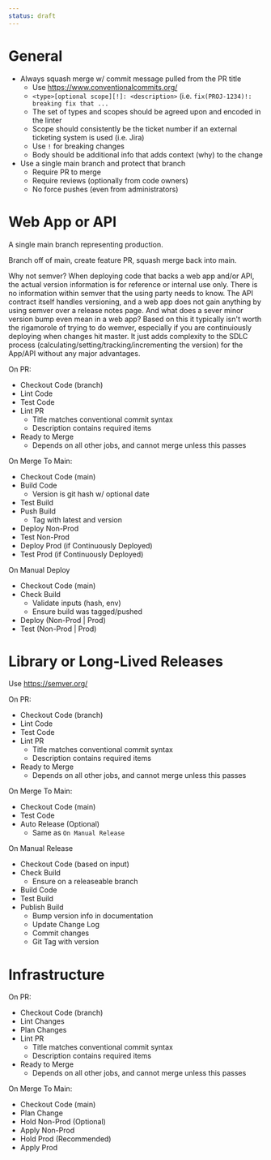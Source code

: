 ```yaml
---
status: draft
---
```

# General
* Always squash merge w/ commit message pulled from the PR title
    * Use https://www.conventionalcommits.org/
    * `<type>[optional scope][!]: <description>` (i.e. `fix(PROJ-1234)!: breaking fix that ...`
    * The set of types and scopes should be agreed upon and encoded in the linter
    * Scope should consistently be the ticket number if an external ticketing system is used (i.e. Jira)
    * Use `!` for breaking changes
    * Body should be additional info that adds context (why) to the change
* Use a single main branch and protect that branch
    * Require PR to merge
    * Require reviews (optionally from code owners)
    * No force pushes (even from administrators)

# Web App or API
A single main branch representing production.

Branch off of main, create feature PR, squash merge back into main.

Why not semver? When deploying code that backs a web app and/or API, the actual version information is for reference or internal use only. There is no information within semver that the using party needs to know. The API contract itself handles versioning, and a web app does not gain anything by using semver over a release notes page. And what does a sever minor version bump even mean in a web app? Based on this it typically isn't worth the rigamorole of trying to do wemver, especially if you are continuiously deploying when changes hit master. It just adds complexity to the SDLC process (calculating/setting/tracking/incrementing the version) for the App/API without any major advantages.

On PR:
* Checkout Code (branch)
* Lint Code
* Test Code
* Lint PR
    * Title matches conventional commit syntax
    * Description contains required items
* Ready to Merge
    * Depends on all other jobs, and cannot merge unless this passes

On Merge To Main:
* Checkout Code (main)
* Build Code
    * Version is git hash w/ optional date
* Test Build
* Push Build
    * Tag with latest and version
* Deploy Non-Prod
* Test Non-Prod
* Deploy Prod (if Continuously Deployed)
* Test Prod (if Continuously Deployed)

On Manual Deploy
* Checkout Code (main)
* Check Build
    * Validate inputs (hash, env)
    * Ensure build was tagged/pushed
* Deploy (Non-Prod | Prod)
* Test (Non-Prod | Prod)

# Library or Long-Lived Releases
Use https://semver.org/

On PR:
* Checkout Code (branch)
* Lint Code
* Test Code
* Lint PR
    * Title matches conventional commit syntax
    * Description contains required items
* Ready to Merge
    * Depends on all other jobs, and cannot merge unless this passes

On Merge To Main:
* Checkout Code (main)
* Test Code
* Auto Release (Optional)
    * Same as `On Manual Release`

On Manual Release
* Checkout Code (based on input)
* Check Build
    * Ensure on a releaseable branch
* Build Code
* Test Build
* Publish Build
    * Bump version info in documentation
    * Update Change Log
    * Commit changes
    * Git Tag with version

# Infrastructure
On PR:
* Checkout Code (branch)
* Lint Changes
* Plan Changes
* Lint PR
    * Title matches conventional commit syntax
    * Description contains required items
* Ready to Merge
    * Depends on all other jobs, and cannot merge unless this passes

On Merge To Main:
* Checkout Code (main)
* Plan Change
* Hold Non-Prod (Optional)
* Apply Non-Prod
* Hold Prod (Recommended)
* Apply Prod
